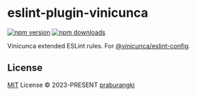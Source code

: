 # eslint-plugin-vinicunca

[![npm version][npm-version-src]][npm-version-href]
[![npm downloads][npm-downloads-src]][npm-downloads-href]

Vinicunca extended ESLint rules. For [@vinicunca/eslint-config](https://github.com/vinicunca/eslint-config).

## License

[MIT](./LICENSE) License © 2023-PRESENT [praburangki](https://github.com/praburangki)

<!-- Badges -->

[npm-version-src]: https://img.shields.io/npm/v/@vinicunca/eslint-plugin-vinicunca?style=flat&colorA=080f12&colorB=1fa669
[npm-version-href]: https://npmjs.com/package/@vinicunca/eslint-plugin-vinicunca
[npm-downloads-src]: https://img.shields.io/npm/dm/@vinicunca/eslint-plugin-vinicunca?style=flat&colorA=080f12&colorB=1fa669
[npm-downloads-href]: https://npmjs.com/package/@vinicunca/eslint-plugin-vinicunca
